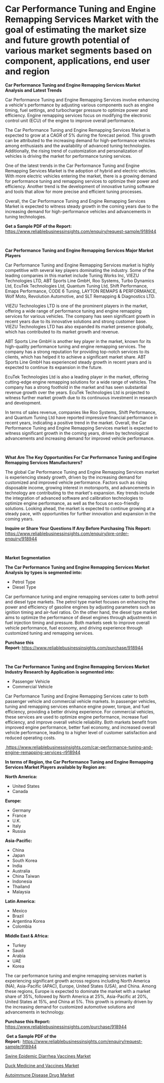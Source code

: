 <p><h1>Car Performance Tuning and Engine Remapping Services Market with the goal of estimating the market size and future growth potential of various market segments based on component, applications, end user and region</h1></p><p><strong>Car Performance Tuning and Engine Remapping Services Market Analysis and Latest Trends</strong></p>
<p><p>Car Performance Tuning and Engine Remapping Services involve enhancing a vehicle's performance by adjusting various components such as engine timing, fuel settings, and turbocharger pressure to optimize power and efficiency. Engine remapping services focus on modifying the electronic control unit (ECU) of the engine to improve overall performance.</p><p>The Car Performance Tuning and Engine Remapping Services Market is expected to grow at a CAGR of 5% during the forecast period. This growth can be attributed to the increasing demand for high-performance vehicles among enthusiasts and the availability of advanced tuning technologies. Additionally, the rising trend of customization and personalization of vehicles is driving the market for performance tuning services.</p><p>One of the latest trends in the Car Performance Tuning and Engine Remapping Services Market is the adoption of hybrid and electric vehicles. With more electric vehicles entering the market, there is a growing demand for performance tuning and remapping services to optimize their power and efficiency. Another trend is the development of innovative tuning software and tools that allow for more precise and efficient tuning processes.</p><p>Overall, the Car Performance Tuning and Engine Remapping Services Market is expected to witness steady growth in the coming years due to the increasing demand for high-performance vehicles and advancements in tuning technologies.</p></p>
<p><strong>Get a Sample PDF of the Report:&nbsp;</strong> <a href="https://www.reliablebusinessinsights.com/enquiry/request-sample/918944">https://www.reliablebusinessinsights.com/enquiry/request-sample/918944</a></p>
<p>&nbsp;</p>
<p><strong>Car Performance Tuning and Engine Remapping Services Major Market Players</strong></p>
<p><p>Car Performance Tuning and Engine Remapping Services market is highly competitive with several key players dominating the industry. Some of the leading companies in this market include Tuning Works Inc, VIEZU Technologies LTD, ABT Sports Line GmbH, Roo Systems, Turbo Dynamics Ltd, EcuTek Technologies Ltd, Quantum Tuning Ltd, Shift Performance, Emaps Performance, CODE 6 Tuning, LAYTON REMAPS & PERFORMANCE, Wolf Moto, Revolution Automotive, and SLT Remapping & Diagnostics LTD.</p><p>VIEZU Technologies LTD is one of the prominent players in the market, offering a wide range of performance tuning and engine remapping services for various vehicles. The company has seen significant growth in recent years due to its innovative solutions and strong customer base. VIEZU Technologies LTD has also expanded its market presence globally, which has contributed to its market growth and revenue.</p><p>ABT Sports Line GmbH is another key player in the market, known for its high-quality performance tuning and engine remapping services. The company has a strong reputation for providing top-notch services to its clients, which has helped it to achieve a significant market share. ABT Sports Line GmbH has experienced steady growth in recent years and is expected to continue its expansion in the future.</p><p>EcuTek Technologies Ltd is also a leading player in the market, offering cutting-edge engine remapping solutions for a wide range of vehicles. The company has a strong foothold in the market and has seen substantial revenue growth over the years. EcuTek Technologies Ltd is projected to witness further market growth due to its continuous investment in research and development.</p><p>In terms of sales revenue, companies like Roo Systems, Shift Performance, and Quantum Tuning Ltd have reported impressive financial performance in recent years, indicating a positive trend in the market. Overall, the Car Performance Tuning and Engine Remapping Services market is expected to witness significant growth in the coming years, driven by technological advancements and increasing demand for improved vehicle performance.</p></p>
<p>&nbsp;</p>
<p><strong>What Are The Key Opportunities For Car Performance Tuning and Engine Remapping Services Manufacturers?</strong></p>
<p><p>The global Car Performance Tuning and Engine Remapping Services market is experiencing steady growth, driven by the increasing demand for customized and improved vehicle performance. Factors such as rising disposable income, growing interest in motorsports, and advancements in technology are contributing to the market's expansion. Key trends include the integration of advanced software and calibration technologies to optimize engine performance, as well as the focus on eco-friendly solutions. Looking ahead, the market is expected to continue growing at a steady pace, with opportunities for further innovation and expansion in the coming years.</p></p>
<p><strong>Inquire or Share Your Questions If Any Before Purchasing This Report:</strong> <a href="https://www.reliablebusinessinsights.com/enquiry/pre-order-enquiry/918944">https://www.reliablebusinessinsights.com/enquiry/pre-order-enquiry/918944</a></p>
<p>&nbsp;</p>
<p><strong>Market Segmentation</strong></p>
<p><strong>The Car Performance Tuning and Engine Remapping Services Market Analysis by types is segmented into:</strong></p>
<p><ul><li>Petrol Type</li><li>Diesel Type</li></ul></p>
<p><p>Car performance tuning and engine remapping services cater to both petrol and diesel type markets. The petrol type market focuses on enhancing the power and efficiency of gasoline engines by adjusting parameters such as ignition timing and air-fuel ratios. On the other hand, the diesel type market aims to optimize the performance of diesel engines through adjustments in fuel injection timing and pressure. Both markets seek to improve overall vehicle performance, fuel economy, and driving experience through customized tuning and remapping services.</p></p>
<p><strong>Purchase this Report:&nbsp;</strong><a href="https://www.reliablebusinessinsights.com/purchase/918944">https://www.reliablebusinessinsights.com/purchase/918944</a></p>
<p>&nbsp;</p>
<p><strong>The Car Performance Tuning and Engine Remapping Services Market Industry Research by Application is segmented into:</strong></p>
<p><ul><li>Passenger Vehicle</li><li>Commercial Vehicle</li></ul></p>
<p><p>Car Performance Tuning and Engine Remapping Services cater to both passenger vehicle and commercial vehicle markets. In passenger vehicles, tuning and remapping services enhance engine power, torque, and fuel efficiency, providing a better driving experience. For commercial vehicles, these services are used to optimize engine performance, increase fuel efficiency, and improve overall vehicle reliability. Both markets benefit from improved engine performance, better fuel economy, and increased overall vehicle performance, leading to a higher level of customer satisfaction and reduced operating costs.</p></p>
<p><a href="https://www.reliablebusinessinsights.com/car-performance-tuning-and-engine-remapping-services-r918944">&nbsp;https://www.reliablebusinessinsights.com/car-performance-tuning-and-engine-remapping-services-r918944</a></p>
<p><strong>In terms of Region, the Car Performance Tuning and Engine Remapping Services Market Players available by Region are:</strong></p>
<p>
    <p> <strong> North America: </strong>
        <ul>
            <li>United States</li>
            <li>Canada</li>
        </ul>
        </p> 
    <p> <strong> Europe: </strong>
        <ul>
            <li>Germany</li>
            <li>France</li>
            <li>U.K.</li>
            <li>Italy</li>
            <li>Russia</li>
        </ul>
        </p> 
    <p> <strong> Asia-Pacific: </strong>
        <ul>
            <li>China</li>
            <li>Japan</li>
            <li>South Korea</li>
            <li>India</li>
            <li>Australia</li>
            <li>China Taiwan</li>
            <li>Indonesia</li>
            <li>Thailand</li>
            <li>Malaysia</li>
        </ul>
        </p> 
    <p> <strong> Latin America: </strong>
        <ul>
            <li>Mexico</li>
            <li>Brazil</li>
            <li>Argentina Korea</li>
            <li>Colombia</li>
        </ul>
        </p> 
    <p> <strong> Middle East & Africa: </strong>
        <ul>
            <li>Turkey</li>
            <li>Saudi</li>
            <li>Arabia</li>
            <li>UAE</li>
            <li>Korea</li>
        </ul>
    </p>
    </p>
<p><p>The car performance tuning and engine remapping services market is experiencing significant growth across regions including North America (NA), Asia-Pacific (APAC), Europe, United States (USA), and China. Among these regions, Europe is expected to dominate the market with a market share of 35%, followed by North America at 25%, Asia-Pacific at 20%, United States at 15%, and China at 5%. This growth is primarily driven by the increasing demand for customized automotive solutions and advancements in technology.</p></p>
<p><strong>Purchase this Report: </strong><a href="https://www.reliablebusinessinsights.com/purchase/918944">https://www.reliablebusinessinsights.com/purchase/918944</a></p>
<p>&nbsp;<strong>Get a Sample PDF of the Report:&nbsp;&nbsp;</strong><a href="https://www.reliablebusinessinsights.com/enquiry/request-sample/918944">https://www.reliablebusinessinsights.com/enquiry/request-sample/918944</a></p>
<p><strong></strong></p>
<p><p><a href="https://github.com/prosalinda88/Market-Research-Report-List-6/blob/main/swine-epidemic-diarrhea-vaccines-market.md">Swine Epidemic Diarrhea Vaccines Market</a></p><p><a href="https://github.com/globismark/Market-Research-Report-List-5/blob/main/duck-medicine-and-vaccines-market.md">Duck Medicine and Vaccines Market</a></p><p><a href="https://github.com/susanjprice2023/Market-Research-Report-List-2/blob/main/autoimmune-disease-drug-market.md">Autoimmune Disease Drug Market</a></p></p>
